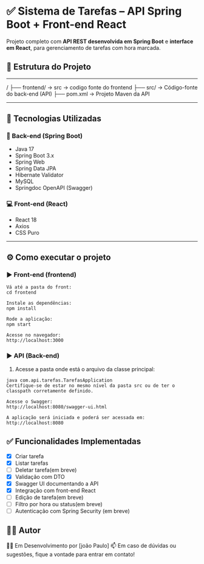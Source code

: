 # ✅ Sistema de Tarefas – API Spring Boot + Front-end React

Projeto completo com **API REST desenvolvida em Spring Boot** e **interface em React**, para gerenciamento de tarefas com hora marcada.


## 📁 Estrutura do Projeto
---

/
├── frontend/ → src → codigo fonte do frontend
├── src/ → Código-fonte do back-end (API)
├── pom.xml → Projeto Maven da API

---

## 🚀 Tecnologias Utilizadas

### 🔧 Back-end (Spring Boot)

- Java 17
- Spring Boot 3.x
- Spring Web
- Spring Data JPA
- Hibernate Validator
- MySQL
- Springdoc OpenAPI (Swagger)

### 💻 Front-end (React)

- React 18
- Axios
- CSS Puro

---

## ⚙️ Como executar o projeto

### ▶️ Front-end (frontend)
```
Vá até a pasta do front:
cd frontend
```
```
Instale as dependências:
npm install
```
```
Rode a aplicação:
npm start
```
```
Acesse no navegador:
http://localhost:3000
```
### ▶️ API (Back-end)

1. Acesse a pasta onde está o arquivo da classe principal:

```
java com.api.tarefas.TarefasApplication
Certifique-se de estar no mesmo nível da pasta src ou de ter o classpath corretamente definido.
```
```
Acesse o Swagger:
http://localhost:8080/swagger-ui.html
```
```
A aplicação será iniciada e poderá ser acessada em:
http://localhost:8080
```

## ✅ Funcionalidades Implementadas

- [x] Criar tarefa
- [x] Listar tarefas
- [ ] Deletar tarefa(em breve)
- [x] Validação com DTO
- [x] Swagger UI documentando a API
- [x] Integração com front-end React
- [ ] Edição de tarefa(em breve)
- [ ] Filtro por hora ou status(em breve)
- [ ] Autenticação com Spring Security (em breve)

## 👨‍💻 Autor

👨‍💻 Em Desenvolvimento por [joão Paulo]
📫 Em caso de dúvidas ou sugestões, fique a vontade para entrar em contato!
